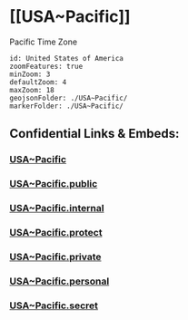 
# [[USA~Pacific]]

Pacific Time Zone

```leaflet
id: United States of America
zoomFeatures: true 
minZoom: 3 
defaultZoom: 4
maxZoom: 18
geojsonFolder: ./USA~Pacific/
markerFolder: ./USA~Pacific/
```


## Confidential Links & Embeds: 

### [USA~Pacific](/_Standards/Earth/Continent/America~North/USA/USA~Pacific.md) 

### [USA~Pacific.public](/_public/Earth/Continent/America~North/USA/USA~Pacific.public.md) 

### [USA~Pacific.internal](/_internal/Earth/Continent/America~North/USA/USA~Pacific.internal.md) 

### [USA~Pacific.protect](/_protect/Earth/Continent/America~North/USA/USA~Pacific.protect.md) 

### [USA~Pacific.private](/_private/Earth/Continent/America~North/USA/USA~Pacific.private.md) 

### [USA~Pacific.personal](/_personal/Earth/Continent/America~North/USA/USA~Pacific.personal.md) 

### [USA~Pacific.secret](/_secret/Earth/Continent/America~North/USA/USA~Pacific.secret.md)

